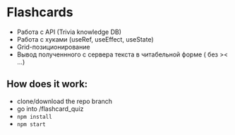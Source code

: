 # Flashcards
* Работа с API (Trivia knowledge DB)
* Работа с хуками (useRef, useEffect, useState)
* Grid-позиционирование
* Вывод полученнного с сервера текста в читабельной форме ( без &gt;&lt; ...)
 
## How does it work:
  - clone/download the repo branch </br>
  - go into /flashcard_quiz
  - `npm install`</br>
  - `npm start`</br>

